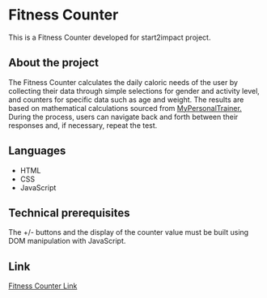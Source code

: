 # Fitness Counter

This is a Fitness Counter developed for start2impact project.

## About the project

The Fitness Counter calculates the daily caloric needs of the user by collecting their data through simple selections for gender and activity level, and counters for specific data such as age and weight. The results are based on mathematical calculations sourced from <a href="https://www.my-personaltrainer.it/calcolo-calorie2.html">MyPersonalTrainer.</a><br>
During the process, users can navigate back and forth between their responses and, if necessary, repeat the test.

## Languages

- HTML
- CSS
- JavaScript

## Technical prerequisites

The +/- buttons and the display of the counter value must be built using DOM manipulation with JavaScript.

## Link

<a href="https://rari-fitness-counter.netlify.app">Fitness Counter Link</a>
